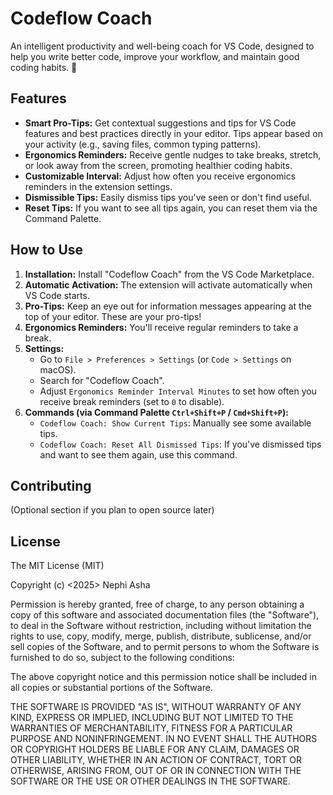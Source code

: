 # Codeflow Coach

An intelligent productivity and well-being coach for VS Code, designed to help you write better code, improve your workflow, and maintain good coding habits. 🙂

## Features

-   **Smart Pro-Tips:** Get contextual suggestions and tips for VS Code features and best practices directly in your editor. Tips appear based on your activity (e.g., saving files, common typing patterns).
-   **Ergonomics Reminders:** Receive gentle nudges to take breaks, stretch, or look away from the screen, promoting healthier coding habits.
-   **Customizable Interval:** Adjust how often you receive ergonomics reminders in the extension settings.
-   **Dismissible Tips:** Easily dismiss tips you've seen or don't find useful.
-   **Reset Tips:** If you want to see all tips again, you can reset them via the Command Palette.

## How to Use

1.  **Installation:** Install "Codeflow Coach" from the VS Code Marketplace.
2.  **Automatic Activation:** The extension will activate automatically when VS Code starts.
3.  **Pro-Tips:** Keep an eye out for information messages appearing at the top of your editor. These are your pro-tips!
4.  **Ergonomics Reminders:** You'll receive regular reminders to take a break.
5.  **Settings:**
    * Go to `File > Preferences > Settings` (or `Code > Settings` on macOS).
    * Search for "Codeflow Coach".
    * Adjust `Ergonomics Reminder Interval Minutes` to set how often you receive break reminders (set to `0` to disable).
6.  **Commands (via Command Palette `Ctrl+Shift+P` / `Cmd+Shift+P`):**
    * `Codeflow Coach: Show Current Tips`: Manually see some available tips.
    * `Codeflow Coach: Reset All Dismissed Tips`: If you've dismissed tips and want to see them again, use this command.

## Contributing

(Optional section if you plan to open source later)

## License

The MIT License (MIT)

Copyright (c) <2025> Nephi Asha

Permission is hereby granted, free of charge, to any person obtaining a copy
of this software and associated documentation files (the "Software"), to deal
in the Software without restriction, including without limitation the rights
to use, copy, modify, merge, publish, distribute, sublicense, and/or sell
copies of the Software, and to permit persons to whom the Software is
furnished to do so, subject to the following conditions:

The above copyright notice and this permission notice shall be included in
all copies or substantial portions of the Software.

THE SOFTWARE IS PROVIDED "AS IS", WITHOUT WARRANTY OF ANY KIND, EXPRESS OR
IMPLIED, INCLUDING BUT NOT LIMITED TO THE WARRANTIES OF MERCHANTABILITY,
FITNESS FOR A PARTICULAR PURPOSE AND NONINFRINGEMENT. IN NO EVENT SHALL THE
AUTHORS OR COPYRIGHT HOLDERS BE LIABLE FOR ANY CLAIM, DAMAGES OR OTHER
LIABILITY, WHETHER IN AN ACTION OF CONTRACT, TORT OR OTHERWISE, ARISING FROM,
OUT OF OR IN CONNECTION WITH THE SOFTWARE OR THE USE OR OTHER DEALINGS IN
THE SOFTWARE.